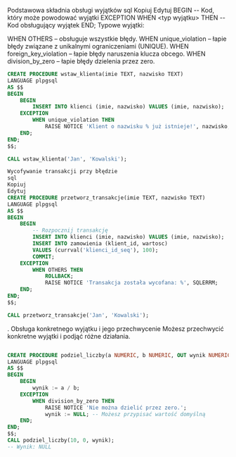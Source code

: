 Podstawowa składnia obsługi wyjątków
sql
Kopiuj
Edytuj
BEGIN
    -- Kod, który może powodować wyjątki
EXCEPTION
    WHEN <typ wyjątku> THEN
        -- Kod obsługujący wyjątek
END;
Typowe wyjątki:

WHEN OTHERS – obsługuje wszystkie błędy.
WHEN unique_violation – łapie błędy związane z unikalnymi ograniczeniami (UNIQUE).
WHEN foreign_key_violation – łapie błędy naruszenia klucza obcego.
WHEN division_by_zero – łapie błędy dzielenia przez zero.

```sql
CREATE PROCEDURE wstaw_klienta(imie TEXT, nazwisko TEXT)
LANGUAGE plpgsql
AS $$
BEGIN
    BEGIN
        INSERT INTO klienci (imie, nazwisko) VALUES (imie, nazwisko);
    EXCEPTION
        WHEN unique_violation THEN
            RAISE NOTICE 'Klient o nazwisku % już istnieje!', nazwisko;
    END;
END;
$$;

CALL wstaw_klienta('Jan', 'Kowalski');


```



```sql
Wycofywanie transakcji przy błędzie
sql
Kopiuj
Edytuj
CREATE PROCEDURE przetworz_transakcje(imie TEXT, nazwisko TEXT)
LANGUAGE plpgsql
AS $$
BEGIN
    BEGIN
        -- Rozpocznij transakcję
        INSERT INTO klienci (imie, nazwisko) VALUES (imie, nazwisko);
        INSERT INTO zamowienia (klient_id, wartosc) 
        VALUES (currval('klienci_id_seq'), 100);
        COMMIT;
    EXCEPTION
        WHEN OTHERS THEN
            ROLLBACK;
            RAISE NOTICE 'Transakcja została wycofana: %', SQLERRM;
    END;
END;
$$;

CALL przetworz_transakcje('Jan', 'Kowalski');

```


. Obsługa konkretnego wyjątku i jego przechwycenie
Możesz przechwycić konkretne wyjątki i podjąć różne działania.
```sql

CREATE PROCEDURE podziel_liczby(a NUMERIC, b NUMERIC, OUT wynik NUMERIC)
LANGUAGE plpgsql
AS $$
BEGIN
    BEGIN
        wynik := a / b;
    EXCEPTION
        WHEN division_by_zero THEN
            RAISE NOTICE 'Nie można dzielić przez zero.';
            wynik := NULL; -- Możesz przypisać wartość domyślną
    END;
END;
$$;
CALL podziel_liczby(10, 0, wynik);
-- Wynik: NULL

```